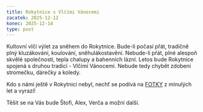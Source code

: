 ```yaml
---
title: Rokytnice s Vlčími Vánocemi
zacatek: 2025-12-12
konec: 2025-12-14
type: post
---
```

K﻿ultovní vlčí výlet za sněhem do Rokytnice. Bude-li počasí přát, tradičně plný kluzákování, koulování, sněhulákostavění. Nebude-li přát, plné alespoň skvělé společnosti, tepla chalupy a bahenních lázní. Letos bude Rokytnice spojená s druhou tradicí - Vlčími Vánocemi. Nebude tedy chybět zdobení stromečku, dárečky a koledy.

K﻿do s námi ještě v Rokytnici nebyl, nechť se podívá na [FOTKY](https://eu.zonerama.com/vlci-keblany/1303470?secret=R29V8G02MMYv0gPl94klH1g49&count=46) z minulých let a vyrazí!

T﻿ěšit se na Vás bude Štofi, Alex, Verča a možní další.